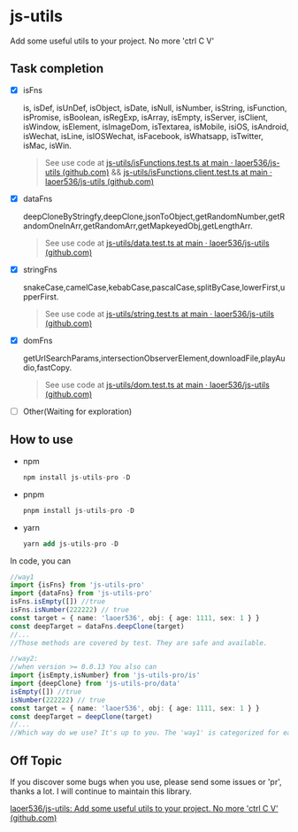 # js-utils
Add some useful utils to your project. No more 'ctrl C V'

## Task completion

- [x] isFns

  is,
  isDef,
  isUnDef,
  isObject,
  isDate,
  isNull,
  isNumber,
  isString,
  isFunction,
  isPromise,
  isBoolean,
  isRegExp,
  isArray,
  isEmpty,
  isServer,
  isClient,
  isWindow,
  isElement,
  isImageDom,
  isTextarea,
  isMobile,
  isiOS,
  isAndroid,
  isWechat,
  isLine,
  isIOSWechat,
  isFacebook,
  isWhatsapp,
  isTwitter,
  isMac,
  isWin.

  > See use code at [js-utils/isFunctions.test.ts at main · laoer536/js-utils (github.com)](https://github.com/laoer536/js-utils/blob/main/test/isFunctions.test.ts) && [js-utils/isFunctions.client.test.ts at main · laoer536/js-utils (github.com)](https://github.com/laoer536/js-utils/blob/main/test/isFunctions.client.test.ts) 

- [x] dataFns

  deepCloneByStringfy,deepClone,jsonToObject,getRandomNumber,getRandomOneInArr,getRandomArr,getMapkeyedObj,getLengthArr.
  
  > See use code at [js-utils/data.test.ts at main · laoer536/js-utils (github.com)](https://github.com/laoer536/js-utils/blob/main/test/data.test.ts)
  
- [x] stringFns

  snakeCase,camelCase,kebabCase,pascalCase,splitByCase,lowerFirst,upperFirst.
  
  > See use code at [js-utils/string.test.ts at main · laoer536/js-utils (github.com)](https://github.com/laoer536/js-utils/blob/main/test/string.test.ts)
  
- [x] domFns

  getUrlSearchParams,intersectionObserverElement,downloadFile,playAudio,fastCopy.
  
  > See use code at [js-utils/dom.test.ts at main · laoer536/js-utils (github.com)](https://github.com/laoer536/js-utils/blob/main/test/dom.test.ts)
  
- [ ] Other(Waiting for exploration)

## How to use

- npm 

  ```sql
  npm install js-utils-pro -D
  ```

- pnpm 

  ```sql
  pnpm install js-utils-pro -D
  ```

- yarn 

  ```sql
  yarn add js-utils-pro -D
  ```

In code, you can

```typescript
//way1
import {isFns} from 'js-utils-pro'
import {dataFns} from 'js-utils-pro'
isFns.isEmpty([]) //true
isFns.isNumber(222222) // true
const target = { name: 'laoer536', obj: { age: 1111, sex: 1 } }
const deepTarget = dataFns.deepClone(target)
//...
//Those methods are covered by test. They are safe and available.

//way2:
//when version >= 0.0.13 You also can
import {isEmpty,isNumber} from 'js-utils-pro/is'
import {deepClone} from 'js-utils-pro/data'
isEmpty([]) //true
isNumber(222222) // true
const target = { name: 'laoer536', obj: { age: 1111, sex: 1 } }
const deepTarget = deepClone(target)
//...
//Which way do we use? It's up to you. The 'way1' is categorized for easy memory and use. But I prefer to use 'way2', because it use 'import on demand' to get minimize size.
```

## Off Topic

If you discover some bugs when you use, please send some issues or 'pr', thanks a lot. I will continue to maintain this library.

[laoer536/js-utils: Add some useful utils to your project. No more 'ctrl C V' (github.com)](https://github.com/laoer536/js-utils/)

